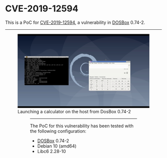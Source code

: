 # CVE-2019-12594
  
This is a PoC for [CVE-2019-12594](https://cve.mitre.org/cgi-bin/cvename.cgi?name=CVE-2019-12594), a vulnerability in [DOSBox](https://www.dosbox.com/) 0.74-2. 

---

<figure>
  <img src="https://github.com/Alexandre-Bartel/CVE-2019-12594/blob/master/calc.jpg" width="800">
  <figcaption>Launching a calculator on the host from DosBox 0.74-2</figcaption>
<figure>

---

The PoC for this vulnerability has been tested with the following configuration:

* [DOSBox](https://www.dosbox.com/) 0.74-2
* Debian 10 (amd64)
* Libc6 2.28-10
